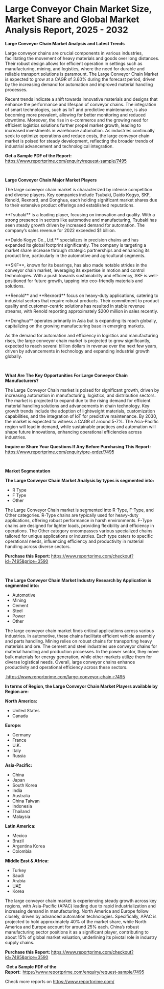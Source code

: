 <p><h1>Large Conveyor Chain Market Size, Market Share and Global Market Analysis Report, 2025 - 2032</h1></p><p><strong>Large Conveyor Chain Market Analysis and Latest Trends</strong></p>
<p><p>Large conveyor chains are crucial components in various industries, facilitating the movement of heavy materials and goods over long distances. Their robust design allows for efficient operation in settings such as manufacturing, mining, and logistics, where the need for durable and reliable transport solutions is paramount. The Large Conveyor Chain Market is expected to grow at a CAGR of 3.60% during the forecast period, driven by the increasing demand for automation and improved material handling processes.</p><p>Recent trends indicate a shift towards innovative materials and designs that enhance the performance and lifespan of conveyor chains. The integration of smart technologies, such as IoT and predictive maintenance, is also becoming more prevalent, allowing for better monitoring and reduced downtime. Moreover, the rise in e-commerce and the growing need for efficient logistics solutions further propel market growth, leading to increased investments in warehouse automation. As industries continually seek to optimize operations and reduce costs, the large conveyor chain market is poised for steady development, reflecting the broader trends of industrial advancement and technological integration.</p></p>
<p><strong>Get a Sample PDF of the Report:&nbsp;</strong> <a href="https://www.reportprime.com/enquiry/request-sample/7495?utm_campaign=2893&utm_medium=2&utm_source=Github&utm_content=ia&utm_term=19032025&utm_id=large-conveyor-chain">https://www.reportprime.com/enquiry/request-sample/7495</a></p>
<p>&nbsp;</p>
<p><strong>Large Conveyor Chain Major Market Players</strong></p>
<p><p>The large conveyor chain market is characterized by intense competition and diverse players. Key companies include Tsubaki, Daido Kogyo, SKF, Renold, Rexnord, and Donghua, each holding significant market shares due to their extensive product offerings and established reputations.</p><p>**Tsubaki** is a leading player, focusing on innovation and quality. With a strong presence in sectors like automotive and manufacturing, Tsubaki has seen steady growth driven by increased demand for automation. The company’s sales revenue for 2022 exceeded $1 billion.</p><p>**Daido Kogyo Co., Ltd.** specializes in precision chains and has expanded its global footprint significantly. The company is targeting a market share increase through strategic partnerships and enhancing its product line, particularly in the automotive and agricultural segments.</p><p>**SKF**, known for its bearings, has also made notable strides in the conveyor chain market, leveraging its expertise in motion and control technologies. With a push towards sustainability and efficiency, SKF is well-positioned for future growth, tapping into eco-friendly materials and solutions.</p><p>**Renold** and **Rexnord** focus on heavy-duty applications, catering to industrial sectors that require robust products. Their commitment to product quality and customer-centric solutions has resulted in stable revenue streams, with Renold reporting approximately $200 million in sales recently.</p><p>**Donghua** operates primarily in Asia but is expanding its reach globally, capitalizing on the growing manufacturing base in emerging markets. </p><p>As the demand for automation and efficiency in logistics and manufacturing rises, the large conveyor chain market is projected to grow significantly, expected to reach several billion dollars in revenue over the next few years, driven by advancements in technology and expanding industrial growth globally.</p></p>
<p>&nbsp;</p>
<p><strong>What Are The Key Opportunities For Large Conveyor Chain Manufacturers?</strong></p>
<p><p>The Large Conveyor Chain market is poised for significant growth, driven by increasing automation in manufacturing, logistics, and distribution sectors. The market is projected to expand due to the rising demand for efficient material handling solutions and advancements in chain technology. Key growth trends include the adoption of lightweight materials, customization capabilities, and the integration of IoT for predictive maintenance. By 2030, the market is expected to witness a CAGR of around 5-7%. The Asia-Pacific region will lead in demand, while sustainable practices and automation will shape future innovations, enhancing operational efficiencies across industries.</p></p>
<p><strong>Inquire or Share Your Questions If Any Before Purchasing This Report:</strong> <a href="https://www.reportprime.com/enquiry/pre-order/7495?utm_campaign=2893&utm_medium=2&utm_source=Github&utm_content=ia&utm_term=19032025&utm_id=large-conveyor-chain">https://www.reportprime.com/enquiry/pre-order/7495</a></p>
<p>&nbsp;</p>
<p><strong>Market Segmentation</strong></p>
<p><strong>The Large Conveyor Chain Market Analysis by types is segmented into:</strong></p>
<p><ul><li>R Type</li><li>F Type</li><li>Other</li></ul></p>
<p><p>The Large Conveyor Chain market is segmented into R-Type, F-Type, and Other categories. R-Type chains are typically used for heavy-duty applications, offering robust performance in harsh environments. F-Type chains are designed for lighter loads, providing flexibility and efficiency in operations. The Other category encompasses various specialized chains tailored for unique applications or industries. Each type caters to specific operational needs, influencing efficiency and productivity in material handling across diverse sectors.</p></p>
<p><strong>Purchase this Report:&nbsp;</strong><a href="https://www.reportprime.com/checkout?id=7495&price=3590&utm_campaign=2893&utm_medium=2&utm_source=Github&utm_content=ia&utm_term=19032025&utm_id=large-conveyor-chain">https://www.reportprime.com/checkout?id=7495&price=3590</a></p>
<p>&nbsp;</p>
<p><strong>The Large Conveyor Chain Market Industry Research by Application is segmented into:</strong></p>
<p><ul><li>Automotive</li><li>Mining</li><li>Cement</li><li>Steel</li><li>Power</li><li>Other</li></ul></p>
<p><p>The large conveyor chain market finds critical applications across various industries. In automotive, these chains facilitate efficient vehicle assembly and parts handling. Mining relies on robust chains for transporting heavy materials and ore. The cement and steel industries use conveyor chains for material handling and production processes. In the power sector, they move bulk materials for energy generation, while other markets utilize them for diverse logistical needs. Overall, large conveyor chains enhance productivity and operational efficiency across these sectors.</p></p>
<p><a href="https://www.reportprime.com/large-conveyor-chain-r7495?utm_campaign=2893&utm_medium=2&utm_source=Github&utm_content=ia&utm_term=19032025&utm_id=large-conveyor-chain">&nbsp;https://www.reportprime.com/large-conveyor-chain-r7495</a></p>
<p><strong>In terms of Region, the Large Conveyor Chain Market Players available by Region are:</strong></p>
<p>
    <p> <strong> North America: </strong>
        <ul>
            <li>United States</li>
            <li>Canada</li>
        </ul>
        </p> 
    <p> <strong> Europe: </strong>
        <ul>
            <li>Germany</li>
            <li>France</li>
            <li>U.K.</li>
            <li>Italy</li>
            <li>Russia</li>
        </ul>
        </p> 
    <p> <strong> Asia-Pacific: </strong>
        <ul>
            <li>China</li>
            <li>Japan</li>
            <li>South Korea</li>
            <li>India</li>
            <li>Australia</li>
            <li>China Taiwan</li>
            <li>Indonesia</li>
            <li>Thailand</li>
            <li>Malaysia</li>
        </ul>
        </p> 
    <p> <strong> Latin America: </strong>
        <ul>
            <li>Mexico</li>
            <li>Brazil</li>
            <li>Argentina Korea</li>
            <li>Colombia</li>
        </ul>
        </p> 
    <p> <strong> Middle East & Africa: </strong>
        <ul>
            <li>Turkey</li>
            <li>Saudi</li>
            <li>Arabia</li>
            <li>UAE</li>
            <li>Korea</li>
        </ul>
    </p>
    </p>
<p><p>The large conveyor chain market is experiencing steady growth across key regions, with Asia-Pacific (APAC) leading due to rapid industrialization and increasing demand in manufacturing. North America and Europe follow closely, driven by advanced automation technologies. Specifically, APAC is projected to hold approximately 40% of the market share, while North America and Europe account for around 25% each. China’s robust manufacturing sector positions it as a significant player, contributing to about 15% of global market valuation, underlining its pivotal role in industry supply chains.</p></p>
<p><strong>Purchase this Report: </strong><a href="https://www.reportprime.com/checkout?id=7495&price=3590&utm_campaign=2893&utm_medium=2&utm_source=Github&utm_content=ia&utm_term=19032025&utm_id=large-conveyor-chain">https://www.reportprime.com/checkout?id=7495&price=3590</a></p>
<p>&nbsp;<strong>Get a Sample PDF of the Report:&nbsp;&nbsp;</strong><a href="https://www.reportprime.com/enquiry/request-sample/7495?utm_campaign=2893&utm_medium=2&utm_source=Github&utm_content=ia&utm_term=19032025&utm_id=large-conveyor-chain">https://www.reportprime.com/enquiry/request-sample/7495</a></p>
<p><strong></strong></p>
<p>Check more reports on <a href="https://www.reportprime.com/?utm_campaign=2893&utm_medium=2&utm_source=Github&utm_content=ia&utm_term=19032025&utm_id=large-conveyor-chain">https://www.reportprime.com/</a></p>